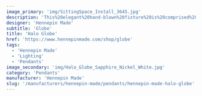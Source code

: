 ```yaml
---
image_primary: 'img/SittingSpace_Install_3645.jpg'
description: 'This%20elegant%20hand-blown%20fixture%20is%20comprised%20of%20a%20single%20glass%20band%20that%20captures%20the%20eye%u2019s%20attention.%20Its%20tall%2C%20narrow%20shape%20houses%20a%20long%20filament%20bulb%20which%20produces%20a%20striking%20glow%20off%20the%20edge%20of%20the%20glass%20band.'
designer: 'Hennepin Made'
subtitle: 'Globe'
title: 'Halo Globe'
href: 'https://www.hennepinmade.com/shop/globe'
tags:
  - 'Hennepin Made'
  - 'Lighting'
  - 'Pendants'
image_secondary: 'img/Halo_Globe_Sapphire_Nickel_White.jpg'
category: 'Pendants'
manufacturer: 'Hennepin Made'
slug: '/manufacturers/hennepin-made/pendants/hennepin-made-halo-globe'
---
```


